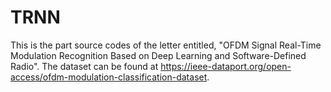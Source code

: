 # TRNN
This is the part source codes of the letter entitled, "OFDM Signal Real-Time Modulation Recognition Based on Deep Learning and Software-Defined Radio". 
The dataset can be found at https://ieee-dataport.org/open-access/ofdm-modulation-classification-dataset.
